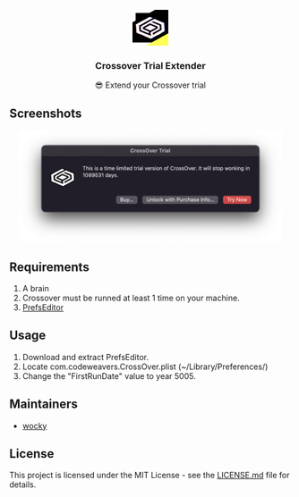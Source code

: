 <p align="center"><img src="https://github.com/Pxzlzz/Crossover4Free/blob/main/assets/Crossover-Icon.png?raw=true" height="64" alt="Project Logo"></p>
<h3 align="center">Crossover Trial Extender</h3>
<p align="center">😎 Extend your Crossover trial</p>

## Screenshots

<p align="center"><img src="https://github.com/Pxzlzz/Crossover4Free/blob/main/assets/crossover.png?raw=true" height="200" alt="trial window succeed"></p>

## Requirements

1. A brain
2. Crossover must be runned at least 1 time on your machine.
3. [PrefsEditor](https://macdownload.informer.com/prefs-editor/download/)

## Usage

1. Download and extract PrefsEditor.
2. Locate com.codeweavers.CrossOver.plist (~/Library/Preferences/)
3. Change the "FirstRunDate" value to year 5005.

## Maintainers

* [wocky](https://github.com/Pxzlzzz)

## License

This project is licensed under the MIT License - see the [LICENSE.md](LICENSE.md) file for details.
